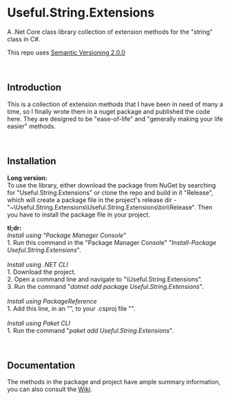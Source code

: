 # Useful.String.Extensions
A .Net Core class library collection of extension methods for the "string" class in C#.

This repo uses [Semantic Versioning 2.0.0][1]

<br/>

Introduction
------------
This is a collection of extension methods that I have been in need of many a time, so I finally wrote them in a nuget package and published the code here. They are designed to be "ease-of-life" and "generally making your life easier" methods.


<br/>

Installation
------------
__Long version:__
<br/>To use the library, either download the package from NuGet by searching for "Useful.String.Extensions" or clone the repo and build in it "Release", which will create a package file in the project's release dir - "~\Useful.String.Extensions\Useful.String.Extensions\bin\Release". Then you have to install the package file in your project.

__tl;dr:__
<br/>*Install using "Package Manager Console"*
<br/>1. Run this command in the "Package Manager Console" "*Install-Package Useful.String.Extensions*".
<br/>
<br/>*Install using .NET CLI*
<br/>1. Download the project.
<br/>2. Open a command line and navigate to "<project download location>\Useful.String.Extensions\".
<br/>3. Run the command "*dotnet add package Useful.String.Extensions*".
<br/>
<br/>*Install using PackageReference*
<br/>1. Add this line, in an "*<ItemGroup>*", to your .csproj file "*<PackageReference Include="Useful.String.Extensions" Version="1.4.0" />*".
<br/>
<br/>*Install using Paket CLI*
<br/>1. Run the command "*paket add Useful.String.Extensions*".

<br/>

Documentation
-
The methods in the package and project have ample summary information, you can also consult the [Wiki][2].


  [1]: https://semver.org/#semantic-versioning-200
  [2]: https://github.com/IvanStoychev/Useful.String.Extensions/wiki/
